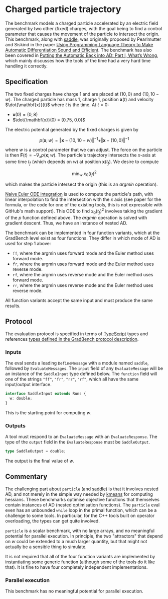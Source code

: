 # Charged particle trajectory

The benchmark models a charged particle accelerated by an electric field generated by two other (fixed) charges, with the goal being to find a control parameter that causes the movement of the particle to intersect the origin. This benchmark, along with [saddle](/evals/saddle), was originally proposed by Pearlmutter and Siskind in the paper [Using Programming Language Theory to Make Automatic Differentiation Sound and Efficient](https://link.springer.com/chapter/10.1007/978-3-540-68942-3_8). The benchmark has also been covered in [Putting the Automatic Back into AD: Part I, What’s Wrong](https://docs.lib.purdue.edu/cgi/viewcontent.cgi?article=1369&context=ecetr), which mainly discusses how the tools of the time had a very hard time handling it correctly.

## Specification

The two fixed charges have charge $1$ and are placed at $(10, 0)$ and $(10, 10-w)$. The charged particle has mass $1$, charge $1$, position $\mathbf{x}(t)$ and velocity
$\dot{\mathbf{x}}(t)$ where $t$ is the time. At $t=0$:

- $\mathbf{x}(0)=(0,8)$
- $\dot{\mathbf{x}}(0) = (0.75, 0.0)$

The electric potential generated by the fixed charges is given by

```math
p(\mathbf{x};w) = \Vert\mathbf{x}-(10,10-w)\Vert^{-1} + \Vert\mathbf{x}-(10,0)\Vert^{-1}
```

where $w$ is a control parameter that we can adjust. The force on the particle is then $\mathbf{F}(t) = -\nabla_xp(\mathbf{x};w)$.
The particle's trajectory intersects the $x$-axis at some time $t_f$ (which depends on $w$) at position
$\mathbf{x}(t_f)$. We desire to compute

```math
\text{min}_w\ x_0(t_f)^2
```

which makes the particle intersect the origin (this is an _argmin_
operation).

[Naive Euler ODE integration][euler] is used to compute the particle's
path, with linear interpolation to find the intersection with the $x$
axis (see paper for the formula, or the code for one of the existing
tools, this is not expressible with GitHub's math support). This ODE
to find $x_0(t_f)^2$ involves taking the gradient of the $p$ function
defined above. The _argmin_ operation is solved with gradient descent.
Thus, we have an instance of nested AD.

The benchmark can be implemented in four function variants, which at
the GradBench level exist as four functions. They differ in which mode
of AD is used for step 1 above:

- `ff`, where the argmin uses forward mode and the Euler method uses forward mode.
- `fr`, where the argmin uses forward mode and the Euler method uses reverse mode.
- `rf`, where the argmin uses reverse mode and the Euler method uses forward mode.
- `rr`, where the argmin uses reverse mode and the Euler method uses reverse mode.

All function variants accept the same input and must produce the same
results.

## Protocol

The evaluation protocol is specified in terms of [TypeScript][] types
and references [types defined in the GradBench protocol
description][protocol].

### Inputs

The eval sends a leading `DefineMessage` with a module named `saddle`,
followed by `EvaluateMessages`. The `input` field of any
`EvaluateMessage` will be an instance of the `SaddleInput` type
defined below. The `function` field will one of the strings `"ff"`,
`"fr"`, `"rr"`, `"rf"`, which all have the same input/output
interface.

```typescript
interface SaddleInput extends Runs {
  w: double;
}
```

This is the starting point for computing $w$.

### Outputs

A tool must respond to an `EvaluateMessage` with an
`EvaluateResponse`. The type of the `output` field in the
`EvaluateResponse` must be `SaddleOutput`.

```typescript
type SaddleOutput = double;
```

The output is the final value of $w$.

## Commentary

The challenging part about `particle` (and [saddle][]) is that it
involves nested AD, and not merely in the simple way needed by
[kmeans][] for computing hessians. These benchmarks optimise objective
functions that themselves contain instances of AD (nested optimisation
functions). The `particle` eval even has an unbounded `while` loop in
the primal function, which can be a challenge to some tools. In
particular, for the C++ tools built on operator overloading, the types
can get quite involved.

`particle` is a scalar benchmark, with no large arrays, and no
meaningful potential for parallel execution. In principle, the two
"attractors" that depend on $w$ could be extended to a much larger
quantity, but that might not actually be a sensible thing to simulate.

It is not required that all of the four function variants are
implemented by instantiating some generic function (although some of
the tools do it like that). It is fine to have four completely
independent implementations.

### Parallel execution

This benchmark has no meaningful potential for parallel execution.

[protocol]: /CONTRIBUTING.md#types
[typescript]: https://www.typescriptlang.org/
[paper]: https://link.springer.com/chapter/10.1007/978-3-540-68942-3_8
[euler]: https://en.wikipedia.org/wiki/Euler_method
[kmeans]: /evals/kmeans
[saddle]: /evals/saddle
